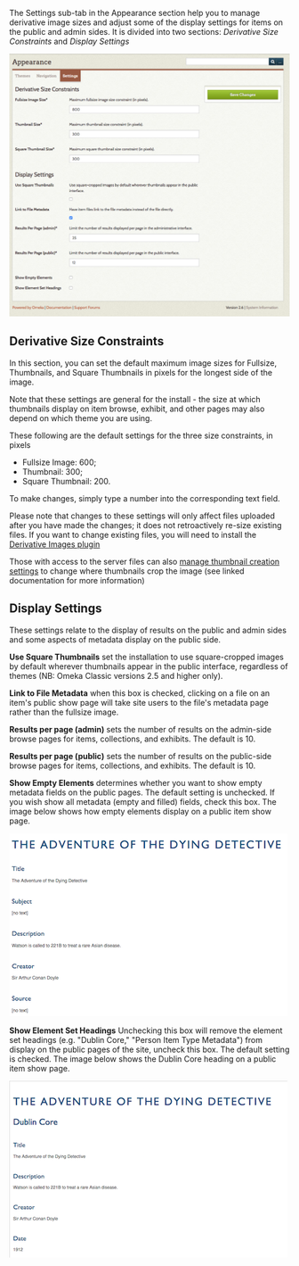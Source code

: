 The Settings sub-tab in the Appearance section help you to manage derivative image sizes and adjust some of the display settings for items on the public and admin sides. It is divided into two sections: *Derivative Size Constraints* and *Display Settings*

![All appearance settings, screen cap.](../../doc_files/appearSettings.png)

Derivative Size Constraints
----------------------------------------------------------------
In this section, you can set the default maximum image sizes for Fullsize, Thumbnails, and Square Thumbnails in pixels for the longest side of the image. 

Note that these settings are general for the install - the size at which thumbnails display on item browse, exhibit, and other pages may also depend on which theme you are using.

These following are the default settings for the three size constraints, in pixels

-   Fullsize Image: 600;
-   Thumbnail: 300;
-   Square Thumbnail: 200.

To make changes, simply type a number into the corresponding text field.

Please note that changes to these settings will only affect files uploaded after you have made the changes; it does not retroactively re-size existing files. If you want to change existing files, you will need to install the [Derivative Images plugin](../../Plugins/DerivativeImages.md)

Those with access to the server files can also [manage thumbnail creation settings](../../Technical/ConfiguringThumbnailCreation.md) to change where thumbnails crop the image (see linked documentation for more information)

Display Settings
----------------------------------------------------------------
These settings relate to the display of results on the public and admin sides and some aspects of metadata display on the public side. 

**Use Square Thumbnails** set the installation to use square-cropped images by default wherever thumbnails appear in the public interface, regardless of themes (NB: Omeka Classic versions 2.5 and higher only).

**Link to File Metadata** when this box is checked, clicking on a file on an item's public show page will take site users to the file's metadata page rather than the fullsize image. 

**Results per page (admin)** sets the number of results on the admin-side browse pages for items, collections, and exhibits. The default is 10.

**Results per page (public)** sets the number of results on the public-side browse pages for items, collections, and exhibits. The default is 10.

**Show Empty Elements** determines whether you want to show empty metadata fields on the public pages. The default setting is unchecked. If you wish show all metadata (empty and filled) fields, check this box. The image below shows how empty elements display on a public item show page.

![Item show page with empty elements displayed. Each empty element has “no text” where the input would be](../../doc_files/showEmptyElm.png)

**Show Element Set Headings** Unchecking this box will remove the element set headings (e.g. "Dublin Core," "Person Item Type Metadata") from display on the public pages of the site, uncheck this box. The default setting is checked. The image below shows the Dublin Core heading on a public item show page.

![Item show page with heading Dublin Core above item title](../../doc_files/showElmSet.png)

